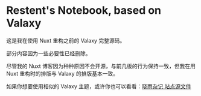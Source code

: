 # Restent's Notebook, based on Valaxy

这是我在使用 Nuxt 重构之前的 Valaxy 完整源码。

部分内容因为一些必要性已经删除。

尽管我的 Nuxt 博客因为种种原因不会开源，与前几版的行为保持一致，但我在用 Nuxt 重构时的排版与 Valaxy 的排版基本一致。

如果你想要使用相似的 Valaxy 主题，或许你也可以看看：[晓雨杂记 站点源文件](https://github.com/Big-Cake-jpg/big-cake-jpg.github.io/)
